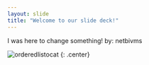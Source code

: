 ```yaml
---
layout: slide
title: "Welcome to our slide deck!"
---
```


I was here to change something! by: netbivms

![orderedlistocat](https://octodex.github.com/images/orderedlistocat.png)
{: .center}
